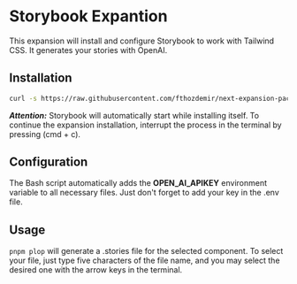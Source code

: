 # Storybook Expantion

This expansion will install and configure Storybook to work with Tailwind CSS. It generates your stories with OpenAI.

## Installation

```bash
curl -s https://raw.githubusercontent.com/fthozdemir/next-expansion-pack/main/storybook/trigger.sh | bash -s
```

**_Attention:_** Storybook will automatically start while installing itself. To continue the expansion installation, interrupt the process in the terminal by pressing (cmd + c).

## Configuration

The Bash script automatically adds the **OPEN_AI_APIKEY** environment variable to all necessary files. Just don't forget to add your key in the .env file.

## Usage

`pnpm plop` will generate a .stories file for the selected component. To select your file, just type five characters of the file name, and you may select the desired one with the arrow keys in the terminal.
